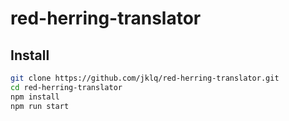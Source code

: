 # red-herring-translator

## Install
```bash
git clone https://github.com/jklq/red-herring-translator.git
cd red-herring-translator
npm install
npm run start
```
